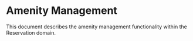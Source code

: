 # Amenity Management

This document describes the amenity management functionality within the Reservation domain.
